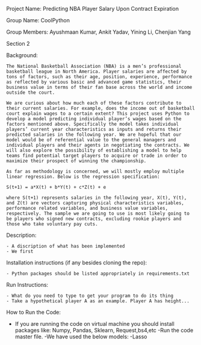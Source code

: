 Project Name: Predicting NBA Player Salary Upon Contract Expiration

Group Name: CoolPython

Group Members: Ayushmaan Kumar, Ankit Yadav, Yining Li, Chenjian Yang

Section 2


Background:

    The National Basketball Association (NBA) is a men’s professional basketball league in North America. Player salaries are affected by tons of factors, such as their age, position, experience, performance as reflected by various basic and advanced game statistics, their business value in terms of their fan base across the world and income outside the court. 
    
    We are curious about how much each of these factors contribute to their current salaries. For example, does the income out of basketball court explain wages to a certain extent? This project uses Python to develop a model predicting individual player’s wages based on the factors mentioned above. Specifically the model takes individual players’ current year characteristics as inputs and returns their predicted salaries in the following year. We are hopeful that our model would be of referential value to the general managers and individual players and their agents in negotiating the contracts. We will also explore the possibility of establishing a model to help teams find potential target players to acquire or trade in order to maximize their prospect of winning the championship.
    
    As far as methodology is concerned, we will mostly employ multiple linear regression. Below is the regression specification:
    
    S(t+1) = a*X(t) + b*Y(t) + c*Z(t) + e 
    
    where S(t+1) represents salaries in the following year, X(t), Y(t), and Z(t) are vectors capturing physical characteristics variables, performance related variables, and business value variables, respectively. The sample we are going to use is most likely going to be players who signed new contracts, excluding rookie players and those who take voluntary pay cuts.


Description:
    
    - A discription of what has been implemented
    - We first 

Installation instructions (if any besides cloning the repo):

    - Python packages should be listed appropriately in requirements.txt

Run Instructions:

    - What do you need to type to get your program to do its thing
    - Take a hypothetical player A as an example. Player A has height...
    
How to Run the Code:

- If you are running the code on virtual machine you should install packages like: Numpy, Pandas, Sklearn, Request,bs4,etc
-Run the code master file.
-We have used the below models:
-Lasso
